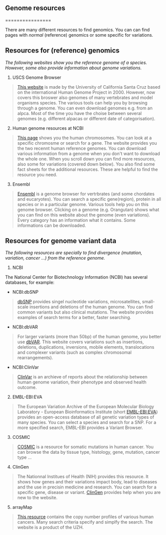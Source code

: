 ## Genome resources
================

There are many different resources to find genomics. You can can find pages with *normal* (reference) genomics or some specific for variations.

## Resources for (reference) genomics

*The following websites show you the reference genome of a species. However, some also provide information about genome variations.*

1. USCS Genome Browser
>  [This website](http://genome.ucsc.edu/) is made by the University of California Santa Cruz based on the international Human Genome Project in 2000. However, now covers this broswer also genomes of many vertebrates and model organisms species. The various tools can help you by browsing through a genome. You can even download genomes e.g. from an alpca. Most of the time you have the choise between several genomes (e.g. different alpacas or different date of categorisation).
2. Human genome resources at NCBI
>   [This page](https://www.ncbi.nlm.nih.gov/projects/genome/guide/human/) shows you the human chromosomes. You can look at a specific chromosme or search for a gene. The website provides you the two recennt human reference genomes. You can download various information from a genome when you don't want to download the whole one. When you scroll down you can find more resources, also some for variations (covered down below). You also find some fact sheets for the additional resources. These are helpful to find the resource you need.
3. Ensembl
>   [Ensembl](http://www.ensembl.org/index.html) is a genome browser for vertrbrates (and some chordates and eucaryotes). You can search a specific gene(region), protein in all species or in a particular genome. Various tools help you on this genome browser. Clicking on a genome (e.g. Orangutan) shows what you can find on this website about the genome (even variations). Every category has an information what it contains. Some informations can be downloaded.

## Resources for genome variant data

*The following resources are specially to find divergence (mutation, variation, cancer ...) from the reference genome.*

1. NCBI

The National Center for Biotechnology Information (NCBI) has several databases, for example:
* NCBI:dbSNP
>  [dbSNP](https://www.ncbi.nlm.nih.gov/snp/) provides singel nucleotide variations, microsatellites, small-scale insertions and deletions of the human genome. You can find common variants but also clinical mutations. The website provides examples of search terms for a better, faster searching.
* NCBI:dbVAR
>   For larger variants (more than 50bp) of the human genome, you better use [dbVAR](https://www.ncbi.nlm.nih.gov/dbvar). This website covers variations such as insertions, deletions, duplications, inversions, mobile elements, translocations and complexer variants (such as complex chromosomal rearrangements).
* NCBI:ClinVar
>    [ClinVar](https://www.ncbi.nlm.nih.gov/clinvar/) is an archieve of reports about the relationship between human genome variation, their phenotype and observed health outcome.
2. EMBL-EBI:EVA
>   The European Variation Archive of the European Molecular Biology Laboratory - European Bioinformatics Institute (short [EMBL-EBI:EVA](https://www.ebi.ac.uk/eva/)) provides an open-access database of all genetic variation types of many species. You can select a species and search for a SNP. For a more specified search, EMBL-EBI provides a Variant Browser.
3. COSMIC
>   [COSMIC](https://cancer.sanger.ac.uk/cosmic) is a resource for somatic mutations in human cancer. You can browse the data by tissue type, histology, gene, mutation, cancer type ...
4. ClinGen
>   The Nationnal Institues of Health (NIH) provides this resource. It shows how genes and their variations impact body, lead to diseases and the use in precisin medicine and research. You can search for a specific gene, disease or variant. [ClinGen](https://clinicalgenome.org/) provides help when you are new to the website.
5. arrayMap
>    [This resource](https://arraymap.progenetix.org/) contains the copy number profiles of various human cancers. Many search criteria specify and simplfy the search. The website is a product of the UZH.
